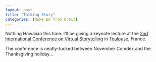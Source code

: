 ```yaml
---
layout: post
title: "Talking Story"
categories: [Nuke Em from Orbit]
---
```

Nothing Hawaiian this time: I'll be giving a keynote lecture at the <a href="http://www.virtualstorytelling.com/ICVS2003/">2nd International Conference on Virtual Storytelling</a> in <a href="http://eco.agglo-grandtoulouse.fr/en/sectors/ittt/">Toulouse,</a> France.

The conference is neatly-tucked between November Comdex and the Thanksgiving holiday...


